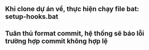 ## Khi clone dự án về, thực hiện chạy file bat: setup-hooks.bat

## Tuân thủ format commit, hệ thống sẽ báo lỗi trường hợp commit không hợp lệ